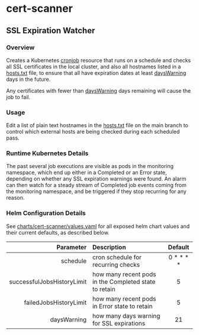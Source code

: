 # cert-scanner

## SSL Expiration Watcher

### Overview

Creates a Kubernetes [cronjob](https://kubernetes.io/docs/concepts/workloads/controllers/cron-jobs/) resource that runs on a schedule and checks all SSL certificates in the local cluster, and also all hostnames listed in a [hosts.txt](go/hosts.txt) file, to ensure that all have expiration dates at least [daysWarning](charts/cert-scanner/values.yaml) days in the future.

Any certificates with fewer than [daysWarning](charts/cert-scanner/values.yaml) days remaining will cause the job to fail.

### Usage

Edit a list of plain text hostnames in the [hosts.txt](go/hosts.txt) file on the main branch to control which external hosts are being checked during each scheduled pass.

### Runtime Kubernetes Details

The past several job executions are visible as pods in the monitoring namespace, which end up either in a Completed or an Error state, depending on whether any SSL expiration warnings were found. An alarm can then watch for a steady stream of Completed job events coming from the monitoring namespace, and be triggered if they stop recurring for any reason.

### Helm Configuration Details

See [charts/cert-scanner/values.yaml](charts/cert-scanner/values.yaml) for all exposed helm chart values and their current defaults, as described below.

| Parameter| Description | Default |
|---:|:---|:---:|
|schedule | cron schedule for recurring checks | 0 * * * * |
| successfulJobsHistoryLimit | how many recent pods in the Completed state to retain | 5 |
| failedJobsHistoryLimit | how many recent pods in Error state to retain | 5 |
| daysWarning| how many days warning for SSL expirations | 21 |